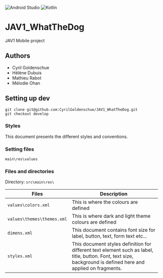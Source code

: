 ![Android Studio](https://img.shields.io/badge/Android-3DDC84?style=&logo=android&logoColor=white)
![Kotlin](https://img.shields.io/badge/Kotlin-0095D5?&style=flat-square&logo=kotlin&logoColor=white)

# JAV1_WhatTheDog

JAV1 Mobile project

## Authors
- Cyril Goldenschue
- Hélène Dubuis
- Mathieu Rabot
- Mélodie Ohan

## Setting up dev

```
git clone git@github.com:CyrilGoldenschue/JAV1_WhatTheDog.git
git checkout develop
```

### Styles 

This document presents the different styles and conventions.

###  Setting files

`main\res\values`

### Files and directories
Directory: `src\main\res\`

| Files |Description|
|---|---|
|`values\colors.xml`|This is where the colours are defined|
|`values\themes\themes.xml`|This is where dark and light theme colours are defined|
|`dimens.xml`|This document contains font size for label, button, text, form text etc...|
|`styles.xml`|This document styles definition for different text element such as label, title, button. Font, text size, background is defined here and applied on fragments.|
